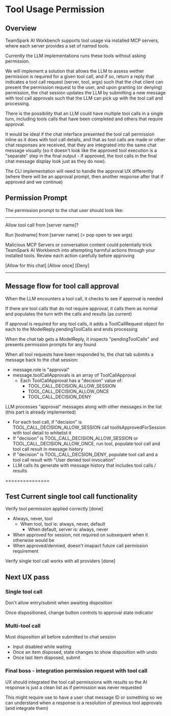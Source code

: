 # Tool Usage Permission

## Overview

TeamSpark AI Workbench supports tool usage via installed MCP servers, where each server provides a set of named tools.

Currently the LLM implementations runs these tools without asking permission.

We will implement a solution that allows the LLM to assess wether permission is required for a given tool call, and if so, return a reply that indicates a tool call request (server, tool, args) such that the chat client can present the permission request to the user, and upon granting (or denying) permission, the chat session updates the LLM by submitting a new message with tool call approvals such that the LLM can pick up with the tool call and processing.

There is the possibility that an LLM could have multiple tool calls in a single turn, including tools calls that have been completed and others that require approval.

It would be ideal if the chat interface presented the tool call permission inline as it does with tool call details, and that as tool calls are made or other chat responses are received, that they are integrated into the same chat message visually (so it doesn't look like the approved tool execution is a "separate" step in the final output - if approved, the tool calls in the final chat message display look just as they do now).

The CLI implementation will need to handle the approval UX differently (where there will be an approval prompt, then another response after that if approved and we continue)

## Permission Prompt

The permission prompt to the chat user should look like:

----

Allow tool call from [server name]?

  Run [toolname] from [server name] (> pop open to see args)

Malicious MCP Servers or conversation content could potentially trick TeamSpark AI Workbench into attempting harmful actions through your installed tools.
<bold>Review each action carefully before approving</bold>

[Allow for this chat] [Allow once] [Deny]

----

## Message flow for tool call approval

When the LLM encounters a tool call, it checks to see if approval is needed

If there are tool calls that do not require approval, it calls them as normal and populates the turn with the calls and results (as current)

If approval is required for any tool calls, it adds a ToolCallRequest object for each to the ModelReply.pendingToolCalls and ends processing

When the chat tab gets a ModelReply, it inspects "pendingToolCalls" and presents permission prompts for any found

When all tool requests have been responded to, the chat tab submits a message back to the chat session:
- message.role is "approval" 
- message.toolCallApprovals is an array of ToolCallApproval
  - Each ToolCallApproval has a "decision" value of:
    - TOOL_CALL_DECISION_ALLOW_SESSION
    - TOOL_CALL_DECISION_ALLOW_ONCE
    - TOOL_CALL_DECISION_DENY

LLM processes "approval" messages along with other messages in the list (this part is already implemented)
- For each tool call, if "decision" is TOOL_CALL_DECISION_ALLOW_SESSION call toolIsApprovedForSession with tool detail to whitelist it
- If "decision" is TOOL_CALL_DECISION_ALLOW_SESSION or TOOL_CALL_DECISION_ALLOW_ONCE, run tool, populate tool call and tool call result in message history
- If "decision" is TOOL_CALL_DECSION_DENY, populate tool call and a tool call result with "User denied tool invocation"
- LLM calls its generate with message history that includes tool calls / results

===============

## Test Current single tool call functionality

Verify tool permission applied correctly [done]
- Always, never, tool
  - When tool, tool is: always, never, default
    - When default, server is: always, never
- When approved for session, not required on subsequent when it otherwise would be
- When approved/dennied, doesn't imapact future call permission requirement

Verify single tool call works with all providers [done]

## Next UX pass

### Single tool call

Don't allow entry/submit when awaiting disposition

Once dispositioned, change button controls to approval state indicator

### Multi-tool call

Must disposition all before submitted to chat session
- Input disabled while waiting
- Once an item disposed, state changes to show disposition with undo
- Once last item disposed, submit

### Final boss - integration permission request with tool call

UX should integrated the tool call permissions with results so the AI response is just a clean list as if permission was never requested

This might require use to have a user chat message ID or something so we can understand when a response is a resolution of previous tool approvals (and integrate them)
